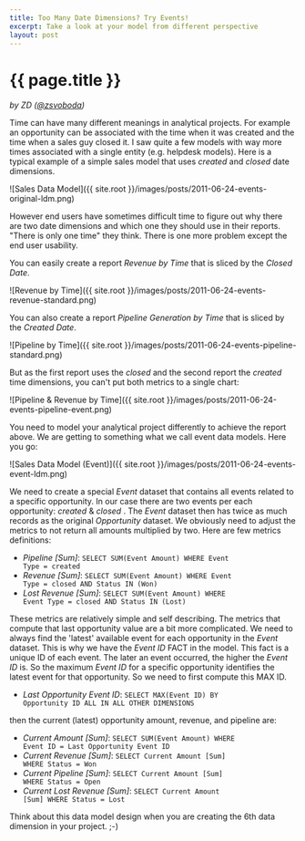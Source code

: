 ```yaml
---
title: Too Many Date Dimensions? Try Events!
excerpt: Take a look at your model from different perspective 
layout: post
---
```


# {{ page.title }}
_by ZD ([@zsvoboda](http://twitter.com/#!zsvoboda))_

Time can have many different meanings in analytical projects. For example an opportunity can be associated with the time when it was created and the time when a sales guy closed it. I saw quite a few models with way more times associated with a single entity (e.g. helpdesk models). Here is a typical example of a simple sales model that uses _created_ and _closed_ date dimensions.

![Sales Data Model]({{ site.root }}/images/posts/2011-06-24-events-original-ldm.png)

However end users have sometimes difficult time to figure out why there are two date dimensions and which one they should use in their reports. "There is only one time" they think. There is one more problem except the end user usability. 

You can easily create a report _Revenue by Time_ that is sliced by the _Closed Date_.

![Revenue by Time]({{ site.root }}/images/posts/2011-06-24-events-revenue-standard.png)

You can also create a report _Pipeline Generation by Time_ that is sliced by the _Created Date_.

![Pipeline by Time]({{ site.root }}/images/posts/2011-06-24-events-pipeline-standard.png)

But as the first report uses the _closed_ and the second report the _created_ time dimensions, you can't put both metrics to a single chart:

![Pipeline &amp; Revenue by Time]({{ site.root }}/images/posts/2011-06-24-events-pipeline-event.png)

You need to model your analytical project differently to achieve the report above. We are getting to something what we call event data models. Here you go:

![Sales Data Model (Event)]({{ site.root }}/images/posts/2011-06-24-events-event-ldm.png)

We need to create a special _Event_ dataset that contains all events related to a specific opportunity. In our case there are two events per each opportunity: _created_ &amp; _closed_ . The _Event_ dataset then has twice as much records as the original _Opportunity_ dataset. We obviously need to adjust the metrics to not return all amounts multiplied by two. Here are few metrics definitions:

- *Pipeline \[Sum\]*: <code>SELECT SUM(Event Amount) WHERE Event Type = created</code>
- *Revenue \[Sum\]*: <code>SELECT SUM(Event Amount) WHERE Event Type = closed AND Status IN (Won)</code>
- *Lost Revenue \[Sum\]*: <code>SELECT SUM(Event Amount) WHERE Event Type = closed AND Status IN (Lost)</code>

These metrics are relatively simple and self describing. The metrics that compute that last opportunity value are a bit more complicated. We need to always find the 'latest' available event for each opportunity in the _Event_ dataset. This is why we have the _Event ID_ FACT in the model. This fact is a unique ID of each event. The later an event occurred, the higher the _Event ID_ is. So the maximum _Event ID_ for a specific opportunity identifies the latest event for that opportunity. So we need to first compute this MAX ID.

- *Last Opportunity Event ID*: <code>SELECT MAX(Event ID) BY Opportunity ID ALL IN ALL OTHER DIMENSIONS</code>

then the current (latest) opportunity amount, revenue, and pipeline are:
 
- *Current Amount \[Sum\]*: <code>SELECT SUM(Event Amount) WHERE Event ID = Last Opportunity Event ID</code> 
- *Current Revenue \[Sum\]*: <code>SELECT Current Amount [Sum] WHERE Status = Won</code> 
- *Current Pipeline \[Sum\]*: <code>SELECT Current Amount [Sum] WHERE Status = Open</code> 
- *Current Lost Revenue \[Sum\]*: <code>SELECT Current Amount [Sum] WHERE Status = Lost</code>

Think about this data model design when you are creating the 6th data dimension in your project. ;-)
